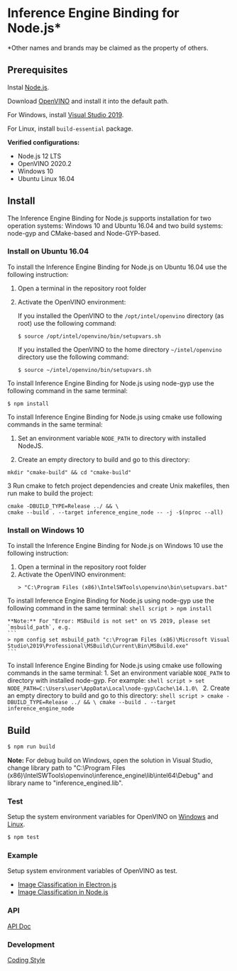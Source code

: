 # Inference Engine Binding for Node.js*

*Other names and brands may be claimed as the property of others.

## Prerequisites

Instal [Node.js](https://nodejs.org/).

Download [OpenVINO](https://software.intel.com/en-us/openvino-toolkit/choose-download/) and install it into the default path.

For Windows, install [Visual Studio 2019](https://visualstudio.microsoft.com/vs/).

For Linux, install `build-essential` package.

**Verified configurations:**
  * Node.js 12 LTS
  * OpenVINO 2020.2
  * Windows 10
  * Ubuntu Linux 16.04

## Install

The Inference Engine Binding for Node.js supports installation for two operation systems: Windows 10 and Ubuntu 16.04 and
two build systems: node-gyp and CMake-based and Node-GYP-based. 

### Install on Ubuntu 16.04

To install the Inference Engine Binding for Node.js on Ubuntu 16.04 use the following instruction:
1. Open a terminal in the repository root folder
2. Activate the OpenVINO environment:

    If you installed the OpenVINO to the `/opt/intel/openvino` directory (as root) use the following command:

    ```shell script
    $ source /opt/intel/openvino/bin/setupvars.sh
    ``` 

    If you installed the OpenVINO to the home directory `~/intel/openvino` directory use the following command:

    ```shell script
    $ source ~/intel/openvino/bin/setupvars.sh
    ``` 
   
To install Inference Engine Binding for Node.js using node-gyp use the following command in the same terminal:
   
```shell script
$ npm install
```

To install Inference Engine Binding for Node.js using cmake use following commands in the same terminal:

1. Set an environment variable `NODE_PATH` to directory with installed NodeJS.

2. Create an empty directory to build and go to this directory:
```shell script
mkdir "cmake-build" && cd "cmake-build"
```
    
3 Run cmake to fetch project dependencies and create Unix makefiles, then run make to build the project:
```shell script
cmake -DBUILD_TYPE=Release ../ && \
cmake --build . --target inference_engine_node -- -j -$(nproc --all)
```


### Install on Windows 10

To install the Inference Engine Binding for Node.js on Windows 10 use the following instruction:
1. Open a terminal in the repository root folder
2. Activate the OpenVINO environment:
    ```shell script
    > "C:\Program Files (x86)\IntelSWTools\openvino\bin\setupvars.bat"
    ``` 
   
To install Inference Engine Binding for Node.js using node-gyp use the following command in the same terminal:
    ```shell script
    > npm install
    ```
    
    **Note:** For "Error: MSBuild is not set" on VS 2019, please set `msbuild_path`, e.g.
    ```
    > npm config set msbuild_path "c:\Program Files (x86)\Microsoft Visual Studio\2019\Professional\MSBuild\Current\Bin\MSBuild.exe"
    ```
    
To install Inference Engine Binding for Node.js using cmake use following commands in the same terminal:
    1. Set an environment variable `NODE_PATH` to directory with installed node-gyp. For example:
    ```shell script
    > set NODE_PATH=C:\Users\user\AppData\Local\node-gyp\Cache\14.1.0\
    ```
    2. Create an empty directory to build and go to this directory:
    ```shell script
    > cmake -DBUILD_TYPE=Release ../ && \
        cmake --build . --target inference_engine_node
    ``` 

## Build
```sh
$ npm run build
```

**Note:** For debug build on Windows, open the solution in Visual Studio, change library path to "C:\Program Files (x86)\IntelSWTools\openvino\inference_engine\lib\intel64\Debug" and library name to "inference_engined.lib".

### Test

Setup the system environment variables for OpenVINO on [Windows](https://docs.openvinotoolkit.org/2020.1/_docs_install_guides_installing_openvino_windows.html#set-the-environment-variables) and [Linux](https://docs.openvinotoolkit.org/2020.1/_docs_install_guides_installing_openvino_linux.html#set-the-environment-variables).

```sh
$ npm test
```

### Example

Setup system environment variables of OpenVINO as test.

 * [Image Classification in Electron.js](example/hello_classification_electron/README.md)
 * [Image Classification in Node.js](example/hello_classification_node/README.md)

### API

[API Doc](doc/api.md)

### Development

[Coding Style](doc/coding_style.md)

